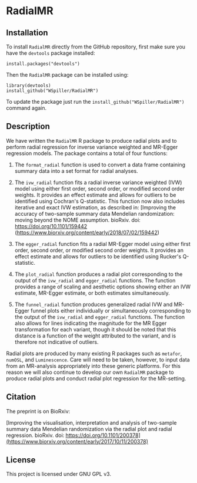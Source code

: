 # RadialMR

## Installation

To install `RadialMR` directly from the GitHub repository, first make sure you have the `devtools` package installed:

    install.packages("devtools")

Then the `RadialMR` package can be installed using:

    library(devtools)
    install_github("WSpiller/RadialMR")
    
To update the package just run the `install_github("WSpiller/RadialMR")` command again.

## Description

We have written the `RadialMR` R package to produce radial plots and to perform radial
regression for inverse variance weighted and MR-Egger regression models. The package contains a total of four functions:

1. The `format_radial` function is used to convert a data frame containing summary data into a set format for radial analyses.

2. The `ivw_radial` function fits a radial inverse variance weighted (IVW) model using either first order, second order, or modified
second order weights. It provides an effect estimate and allows for outliers to be identified using Cochran's Q-statistic. This function now also includes iterative and exact IVW estimation, as described in:
[Improving the accuracy of two-sample summary data Mendelian randomization: moving beyond the NOME assumption. bioRxiv. doi: https://doi.org/10.1101/159442 (https://www.biorxiv.org/content/early/2018/07/02/159442)

3. The `egger_radial` function fits a radial MR-Egger model using either first order, second order, or modified
second order weights. It provides an effect estimate and allows for outliers to be identified using Rucker's Q-statistic.

4. The `plot_radial` function produces a radial plot corresponding to the output of the `ivw_radial` and `egger_radial` functions. The
function provides a range of scaling and aesthetic options showing either an IVW estimate, MR-Egger estimate, or both estimates simultaneously.

5. The `funnel_radial` function produces generalized radial IVW and MR-Egger funnel plots either individually or simultaneously corresponding to the output of the `ivw_radial` and `egger_radial` functions. The function also allows for lines indicating
the magnitude for the MR Egger transformation for each variant, though it should be noted that this distance is a function of the weight attributed to the variant,
and is therefore not indicative of outliers. 

Radial plots are produced by many existing R packages such as `metafor`, `numOSL`, and `Luminescence`. Care will need to be taken, however, to input data from an
MR-analysis appropriately into these generic platforms. For this reason we will also continue to develop our own `RadialMR` package to produce radial plots and conduct
radial plot regression for the MR-setting.

## Citation

The preprint is on BioRxiv:

[Improving the visualisation, interpretation and analysis of two-sample summary data Mendelian randomization via the radial plot and radial regression. bioRxiv. doi: https://doi.org/10.1101/200378](https://www.biorxiv.org/content/early/2017/10/11/200378)

## License

This project is licensed under GNU GPL v3.




